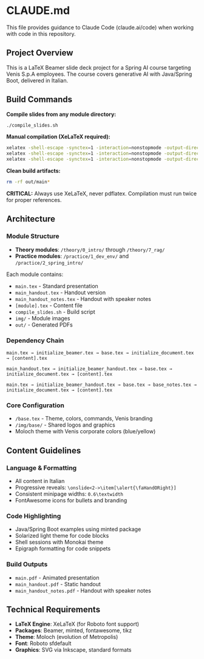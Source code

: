# CLAUDE.md

This file provides guidance to Claude Code (claude.ai/code) when working with code in this repository.

## Project Overview

This is a LaTeX Beamer slide deck project for a Spring AI course targeting Venis S.p.A employees. The course covers generative AI with Java/Spring Boot, delivered in Italian.

## Build Commands

**Compile slides from any module directory:**
```bash
./compile_slides.sh
```

**Manual compilation (XeLaTeX required):**
```bash
xelatex -shell-escape -synctex=1 -interaction=nonstopmode -output-directory=out main.tex # Run twice
xelatex -shell-escape -synctex=1 -interaction=nonstopmode -output-directory=out main_handout.tex  # Run twice
xelatex -shell-escape -synctex=1 -interaction=nonstopmode -output-directory=out main_handout_notes.tex  # Run twice
```

**Clean build artifacts:**
```bash
rm -rf out/main*
```

**CRITICAL:** Always use XeLaTeX, never pdflatex. Compilation must run twice for proper references.

## Architecture

### Module Structure
- **Theory modules**: `/theory/0_intro/` through `/theory/7_rag/`
- **Practice modules**: `/practice/1_dev_env/` and `/practice/2_spring_intro/`

Each module contains:
- `main.tex` - Standard presentation
- `main_handout.tex` - Handout version
- `main_handout_notes.tex` - Handout with speaker notes
- `[module].tex` - Content file
- `compile_slides.sh` - Build script
- `img/` - Module images
- `out/` - Generated PDFs

### Dependency Chain
```
main.tex → initialize_beamer.tex → base.tex → initialize_document.tex → [content].tex
```
```
main_handout.tex → initialize_beamer_handout.tex → base.tex → initialize_document.tex → [content].tex
```
```
main.tex → initialize_beamer_handout.tex → base.tex → base_notes.tex → initialize_document.tex → [content].tex
```

### Core Configuration
- `/base.tex` - Theme, colors, commands, Venis branding
- `/img/base/` - Shared logos and graphics
- Moloch theme with Venis corporate colors (blue/yellow)

## Content Guidelines

### Language & Formatting
- All content in Italian
- Progressive reveals: `\onslide<2->\item[\alert{\faHandORight}]`
- Consistent minipage widths: `0.6\textwidth`
- FontAwesome icons for bullets and branding

### Code Highlighting
- Java/Spring Boot examples using minted package
- Solarized light theme for code blocks
- Shell sessions with Monokai theme
- Epigraph formatting for code snippets

### Build Outputs
- `main.pdf` - Animated presentation
- `main_handout.pdf` - Static handout
- `main_handout_notes.pdf` - Handout with speaker notes

## Technical Requirements

- **LaTeX Engine**: XeLaTeX (for Roboto font support)
- **Packages**: Beamer, minted, fontawesome, tikz
- **Theme**: Moloch (evolution of Metropolis)
- **Font**: Roboto sfdefault
- **Graphics**: SVG via Inkscape, standard formats